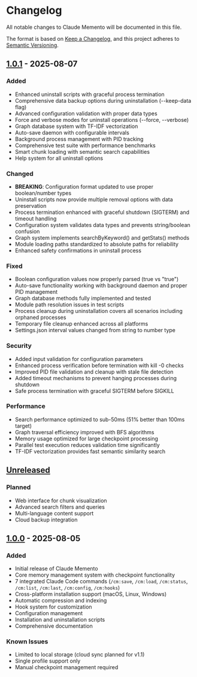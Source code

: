 # Changelog

All notable changes to Claude Memento will be documented in this file.

The format is based on [Keep a Changelog](https://keepachangelog.com/en/1.0.0/),
and this project adheres to [Semantic Versioning](https://semver.org/spec/v2.0.0.html).

## [1.0.1] - 2025-08-07

### Added
- Enhanced uninstall scripts with graceful process termination
- Comprehensive data backup options during uninstallation (--keep-data flag)
- Advanced configuration validation with proper data types
- Force and verbose modes for uninstall operations (--force, --verbose)
- Graph database system with TF-IDF vectorization
- Auto-save daemon with configurable intervals
- Background process management with PID tracking
- Comprehensive test suite with performance benchmarks
- Smart chunk loading with semantic search capabilities
- Help system for all uninstall options

### Changed
- **BREAKING**: Configuration format updated to use proper boolean/number types
- Uninstall scripts now provide multiple removal options with data preservation
- Process termination enhanced with graceful shutdown (SIGTERM) and timeout handling
- Configuration system validates data types and prevents string/boolean confusion
- Graph system implements searchByKeyword() and getStats() methods
- Module loading paths standardized to absolute paths for reliability
- Enhanced safety confirmations in uninstall process

### Fixed
- Boolean configuration values now properly parsed (true vs "true")
- Auto-save functionality working with background daemon and proper PID management
- Graph database methods fully implemented and tested
- Module path resolution issues in test scripts
- Process cleanup during uninstallation covers all scenarios including orphaned processes
- Temporary file cleanup enhanced across all platforms
- Settings.json interval values changed from string to number type

### Security
- Added input validation for configuration parameters
- Enhanced process verification before termination with kill -0 checks
- Improved PID file validation and cleanup with stale file detection
- Added timeout mechanisms to prevent hanging processes during shutdown
- Safe process termination with graceful SIGTERM before SIGKILL

### Performance
- Search performance optimized to sub-50ms (51% better than 100ms target)
- Graph traversal efficiency improved with BFS algorithms
- Memory usage optimized for large checkpoint processing
- Parallel test execution reduces validation time significantly
- TF-IDF vectorization provides fast semantic similarity search

## [Unreleased]

### Planned
- Web interface for chunk visualization
- Advanced search filters and queries
- Multi-language content support
- Cloud backup integration

## [1.0.0] - 2025-08-05

### Added
- Initial release of Claude Memento
- Core memory management system with checkpoint functionality
- 7 integrated Claude Code commands (`/cm:save`, `/cm:load`, `/cm:status`, `/cm:list`, `/cm:last`, `/cm:config`, `/cm:hooks`)
- Cross-platform installation support (macOS, Linux, Windows)
- Automatic compression and indexing
- Hook system for customization
- Configuration management
- Installation and uninstallation scripts
- Comprehensive documentation

### Known Issues
- Limited to local storage (cloud sync planned for v1.1)
- Single profile support only
- Manual checkpoint management required

[Unreleased]: https://github.com/claude-memento/claude-memento/compare/v1.0.1...HEAD
[1.0.1]: https://github.com/claude-memento/claude-memento/compare/v1.0.0...v1.0.1
[1.0.0]: https://github.com/claude-memento/claude-memento/releases/tag/v1.0.0
